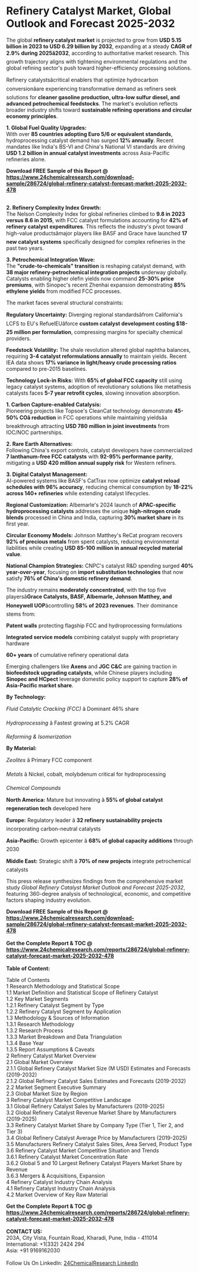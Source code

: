 <h1>Refinery Catalyst Market, Global Outlook and Forecast 2025-2032</h1><p>The global <strong>refinery catalyst market</strong> is projected to grow from <strong>USD 5.15 billion in 2023 to USD 6.29 billion by 2032</strong>, expanding at a steady <strong>CAGR of 2.9% during 2025â2032</strong>, according to authoritative market research. This growth trajectory aligns with tightening environmental regulations and the global refining sector's push toward higher-efficiency processing solutions.</p><p>Refinery catalystsâcritical enablers that optimize hydrocarbon conversionâare experiencing transformative demand as refiners seek solutions for <strong>cleaner gasoline production, ultra-low sulfur diesel, and advanced petrochemical feedstocks</strong>. The market's evolution reflects broader industry shifts toward <strong>sustainable refining operations and circular economy principles</strong>.</p><p><strong>1. Global Fuel Quality Upgrades:</strong><br>
With over <strong>85 countries adopting Euro 5/6 or equivalent standards</strong>, hydroprocessing catalyst demand has surged <strong>12% annually</strong>. Recent mandates like India's BS-VI and China's National VI standards are driving <strong>USD 1.2 billion in annual catalyst investments</strong> across Asia-Pacific refineries alone.</p><div><b>Download FREE Sample of this Report @ 
            <a href="https://www.24chemicalresearch.com/download-sample/286724/global-refinery-catalyst-forecast-market-2025-2032-478">
            https://www.24chemicalresearch.com/download-sample/286724/global-refinery-catalyst-forecast-market-2025-2032-478</a></b></div><br><p><strong>2. Refinery Complexity Index Growth:</strong><br>
The Nelson Complexity Index for global refineries climbed to <strong>9.8 in 2023 versus 8.6 in 2015</strong>, with FCC catalyst formulations accounting for <strong>42% of refinery catalyst expenditures</strong>. This reflects the industry's pivot toward high-value productsâmajor players like BASF and Grace have launched <strong>17 new catalyst systems</strong> specifically designed for complex refineries in the past two years.</p><p><strong>3. Petrochemical Integration Wave:</strong><br>
The <strong>"crude-to-chemicals" transition</strong> is reshaping catalyst demand, with <strong>38 major refinery-petrochemical integration projects</strong> underway globally. Catalysts enabling higher olefin yields now command <strong>25-30% price premiums</strong>, with Sinopec's recent Zhenhai expansion demonstrating <strong>85% ethylene yields</strong> from modified FCC processes.</p><p>The market faces several structural constraints:</p><p><strong>Regulatory Uncertainty:</strong> Diverging regional standardsâfrom California's LCFS to EU's RefuelEUâforce <strong>custom catalyst development costing $18-25 million per formulation</strong>, compressing margins for specialty chemical providers.</p><p><strong>Feedstock Volatility:</strong> The shale revolution altered global naphtha balances, requiring <strong>3-4 catalyst reformulations annually</strong> to maintain yields. Recent IEA data shows <strong>17% variance in light/heavy crude processing ratios</strong> compared to pre-2015 baselines.</p><p><strong>Technology Lock-in Risks:</strong> With <strong>65% of global FCC capacity</strong> still using legacy catalyst systems, adoption of revolutionary solutions like metathesis catalysts faces <strong>5-7 year retrofit cycles</strong>, slowing innovation absorption.</p><p><strong>1. Carbon Capture-enabled Catalysis:</strong><br>
Pioneering projects like Topsoe's CleanCat technology demonstrate <strong>45-50% COâ reduction</strong> in FCC operations while maintaining yieldsâa breakthrough attracting <strong>USD 780 million in joint investments</strong> from IOC/NOC partnerships.</p><p><strong>2. Rare Earth Alternatives:</strong><br>
Following China's export controls, catalyst developers have commercialized <strong>7 lanthanum-free FCC catalysts</strong> with <strong>92-95% performance parity</strong>, mitigating a <strong>USD 420 million annual supply risk</strong> for Western refiners.</p><p><strong>3. Digital Catalyst Management:</strong><br>
AI-powered systems like BASF's CatTrax now optimize <strong>catalyst reload schedules with 96% accuracy</strong>, reducing chemical consumption by <strong>18-22% across 140+ refineries</strong> while extending catalyst lifecycles.</p><p><strong>Regional Customization:</strong> Albemarle's 2024 launch of <strong>APAC-specific hydroprocessing catalysts</strong> addresses the unique <strong>high-nitrogen crude blends</strong> processed in China and India, capturing <strong>30% market share</strong> in its first year.</p><p><strong>Circular Economy Models:</strong> Johnson Matthey's ReCat program recovers <strong>92% of precious metals</strong> from spent catalysts, reducing environmental liabilities while creating <strong>USD 85-100 million in annual recycled material value</strong>.</p><p><strong>National Champion Strategies:</strong> CNPC's catalyst R&amp;D spending surged <strong>40% year-over-year</strong>, focusing on <strong>import substitution technologies</strong> that now satisfy <strong>76% of China's domestic refinery demand</strong>.</p><p>The industry remains <strong>moderately concentrated</strong>, with the top five playersâ<strong>Grace Catalysts, BASF, Albemarle, Johnson Matthey, and Honeywell UOP</strong>âcontrolling <strong>58% of 2023 revenues</strong>. Their dominance stems from:</p><p><strong>Patent walls</strong> protecting flagship FCC and hydroprocessing formulations</p><p><strong>Integrated service models</strong> combining catalyst supply with proprietary hardware</p><p><strong>60+ years</strong> of cumulative refinery operational data</p><p>Emerging challengers like <strong>Axens</strong> and <strong>JGC C&amp;C</strong> are gaining traction in <strong>biofeedstock upgrading catalysts</strong>, while Chinese players including <strong>Sinopec and HCpect</strong> leverage domestic policy support to capture <strong>28% of Asia-Pacific market share</strong>.</p><p><strong>By Technology:</strong></p><p><em>Fluid Catalytic Cracking (FCC)</em> â Dominant 46% share</p><p><em>Hydroprocessing</em> â Fastest growing at 5.2% CAGR</p><p><em>Reforming &amp; Isomerization</em></p><p><strong>By Material:</strong></p><p><em>Zeolites</em> â Primary FCC component</p><p><em>Metals</em> â Nickel, cobalt, molybdenum critical for hydroprocessing</p><p><em>Chemical Compounds</em></p><p><strong>North America:</strong> Mature but innovating â <strong>55% of global catalyst regeneration tech</strong> developed here</p><p><strong>Europe:</strong> Regulatory leader â <strong>32 refinery sustainability projects</strong> incorporating carbon-neutral catalysts</p><p><strong>Asia-Pacific:</strong> Growth epicenter â <strong>68% of global capacity additions</strong> through 2030</p><p><strong>Middle East:</strong> Strategic shift â <strong>70% of new projects</strong> integrate petrochemical catalysts</p><p>This press release synthesizes findings from the comprehensive market study <em>Global Refinery Catalyst Market Outlook and Forecast 2025-2032</em>, featuring 360-degree analysis of technological, economic, and competitive factors shaping industry evolution.</p><div><b>Download FREE Sample of this Report @ 
            <a href="https://www.24chemicalresearch.com/download-sample/286724/global-refinery-catalyst-forecast-market-2025-2032-478">
            https://www.24chemicalresearch.com/download-sample/286724/global-refinery-catalyst-forecast-market-2025-2032-478</a></b></div><br><div><b>Get the Complete Report & TOC @ 
            <a href="https://www.24chemicalresearch.com/reports/286724/global-refinery-catalyst-forecast-market-2025-2032-478">
            https://www.24chemicalresearch.com/reports/286724/global-refinery-catalyst-forecast-market-2025-2032-478</a></b></div><br>
            <b>Table of Content:</b><p>Table of Contents<br />
1 Research Methodology and Statistical Scope<br />
1.1 Market Definition and Statistical Scope of Refinery Catalyst<br />
1.2 Key Market Segments<br />
1.2.1 Refinery Catalyst Segment by Type<br />
1.2.2 Refinery Catalyst Segment by Application<br />
1.3 Methodology & Sources of Information<br />
1.3.1 Research Methodology<br />
1.3.2 Research Process<br />
1.3.3 Market Breakdown and Data Triangulation<br />
1.3.4 Base Year<br />
1.3.5 Report Assumptions & Caveats<br />
2 Refinery Catalyst Market Overview<br />
2.1 Global Market Overview<br />
2.1.1 Global Refinery Catalyst Market Size (M USD) Estimates and Forecasts (2019-2032)<br />
2.1.2 Global Refinery Catalyst Sales Estimates and Forecasts (2019-2032)<br />
2.2 Market Segment Executive Summary<br />
2.3 Global Market Size by Region<br />
3 Refinery Catalyst Market Competitive Landscape<br />
3.1 Global Refinery Catalyst Sales by Manufacturers (2019-2025)<br />
3.2 Global Refinery Catalyst Revenue Market Share by Manufacturers (2019-2025)<br />
3.3 Refinery Catalyst Market Share by Company Type (Tier 1, Tier 2, and Tier 3)<br />
3.4 Global Refinery Catalyst Average Price by Manufacturers (2019-2025)<br />
3.5 Manufacturers Refinery Catalyst Sales Sites, Area Served, Product Type<br />
3.6 Refinery Catalyst Market Competitive Situation and Trends<br />
3.6.1 Refinery Catalyst Market Concentration Rate<br />
3.6.2 Global 5 and 10 Largest Refinery Catalyst Players Market Share by Revenue<br />
3.6.3 Mergers & Acquisitions, Expansion<br />
4 Refinery Catalyst Industry Chain Analysis<br />
4.1 Refinery Catalyst Industry Chain Analysis<br />
4.2 Market Overview of Key Raw Material</p><div><b>Get the Complete Report & TOC @ 
            <a href="https://www.24chemicalresearch.com/reports/286724/global-refinery-catalyst-forecast-market-2025-2032-478">
            https://www.24chemicalresearch.com/reports/286724/global-refinery-catalyst-forecast-market-2025-2032-478</a></b></div><br><b>CONTACT US:</b><br>
            203A, City Vista, Fountain Road, Kharadi, Pune, India - 411014<br>
            International: +1(332) 2424 294<br>
            Asia: +91 9169162030 <br><br>
            Follow Us On LinkedIn: <a href="https://www.linkedin.com/company/24chemicalresearch/">24ChemicalResearch LinkedIn</a>